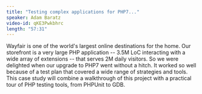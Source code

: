 ```yaml
---
title: "Testing complex applications for PHP7..."
speaker: Adam Baratz
video-id: qKE3Pwkbhrc
length: "57:31"
---
```

Wayfair is one of the world's largest online destinations for the home. Our storefront is a very large PHP application -- 3.5M LoC interacting with a wide array of extensions -- that serves 2M daily visitors. So we were delighted when our upgrade to PHP7 went without a hitch. It worked so well because of a test plan that covered a wide range of strategies and tools. This case study will combine a walkthrough of this project with a practical tour of PHP testing tools, from PHPUnit to GDB. 
